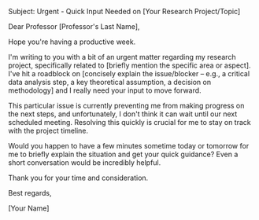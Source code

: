 Subject: Urgent - Quick Input Needed on [Your Research Project/Topic]

Dear Professor [Professor's Last Name],

Hope you're having a productive week.

I'm writing to you with a bit of an urgent matter regarding my research project, specifically related to [briefly mention the specific area or aspect]. I've hit a roadblock on [concisely explain the issue/blocker – e.g., a critical data analysis step, a key theoretical assumption, a decision on methodology] and I really need your input to move forward.

This particular issue is currently preventing me from making progress on the next steps, and unfortunately, I don't think it can wait until our next scheduled meeting. Resolving this quickly is crucial for me to stay on track with the project timeline.

Would you happen to have a few minutes sometime today or tomorrow for me to briefly explain the situation and get your quick guidance? Even a short conversation would be incredibly helpful.

Thank you for your time and consideration.

Best regards,

[Your Name]
